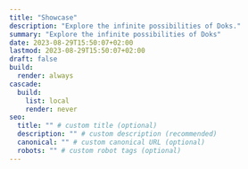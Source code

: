 ```yaml
---
title: "Showcase"
description: "Explore the infinite possibilities of Doks."
summary: "Explore the infinite possibilities of Doks"
date: 2023-08-29T15:50:07+02:00
lastmod: 2023-08-29T15:50:07+02:00
draft: false
build:
  render: always
cascade:
  build:
    list: local
    render: never
seo:
  title: "" # custom title (optional)
  description: "" # custom description (recommended)
  canonical: "" # custom canonical URL (optional)
  robots: "" # custom robot tags (optional)
---
```

